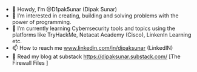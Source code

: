 - 👋 Howdy, I’m @D1pak5unar (Dipak Sunar)
- 👀 I’m interested in creating, building and solving problems with the power of programming.
- 🌱 I’m currently learning Cyberrsecurity tools and topics using the platforms like TryHackMe, Netacat Academy (Cisco), LinkenIn Learning etc. 
- 📫 How to reach me www.linkedin.com/in/dipaksunar (LinkedIN)
- 📑 Read my blog at substack https://dipaksunar.substack.com/ [The Firewall Files ]

<!---
D1pak5unar/D1pak5unar is a ✨ special ✨ repository because its `README.md` (this file) appears on your GitHub profile.
You can click the Preview link to take a look at your changes.
--->

